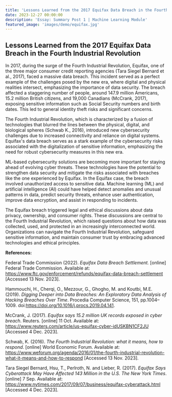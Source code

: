 ```yaml
---
title: 'Lessons Learned from the 2017 Equifax Data Breach in the Fourth Industrial Revolution'
date: 2023-12-27 00:00:00
description: 'Essay: Summary Post 1 | Machine Learning Module'
featured_image: 'images/demo/equifax.jpg'
---
```


## Lessons Learned from the 2017 Equifax Data Breach in the Fourth Industrial Revolution

In 2017, during the surge of the Fourth Industrial Revolution, Equifax, one of the three major consumer credit reporting agencies (Tara Siegel Bernard et al., 2017), faced a massive data breach. This incident served as a perfect example of the challenges posed by the new era, where digital and physical realities intersect, emphasizing the importance of data security. The breach affected a staggering number of people, around 147.9 million Americans, 15.2 million British citizens, and 19,000 Canadians (McCrank, 2017), exposing sensitive information such as Social Security numbers and birth dates. This led to general identity theft risks and significant concerns.

The Fourth Industrial Revolution, which is characterized by a fusion of technologies that blurred the lines between the physical, digital, and biological spheres (Schwab K., 2016), introduced new cybersecurity challenges due to increased connectivity and reliance on digital systems. Equifax's data breach serves as a stark example of the cybersecurity risks associated with the digitalization of sensitive information, emphasizing the need for robust cybersecurity measures in this new era.

ML-based cybersecurity solutions are becoming more important for staying ahead of evolving cyber threats. These technologies have the potential to strengthen data security and mitigate the risks associated with breaches like the one experienced by Equifax. In the Equifax case, the breach involved unauthorized access to sensitive data. Machine learning (ML) and artificial intelligence (AI) could have helped detect anomalies and unusual patterns in data, predict security threats, enhance user authentication, improve data encryption, and assist in responding to incidents.

The Equifax breach triggered legal and ethical discussions about data privacy, ownership, and consumer rights. These discussions are central to the Fourth Industrial Revolution, which raised questions about how data was collected, used, and protected in an increasingly interconnected world. Organizations can navigate the Fourth Industrial Revolution, safeguard sensitive information, and maintain consumer trust by embracing advanced technologies and ethical principles.

**References:**

Federal Trade Commission (2022). _Equifax Data Breach Settlement._ [online] Federal Trade Commission. Available at: https://www.ftc.gov/enforcement/refunds/equifax-data-breach-settlement [Accessed 13 Nov. 2023].

Hammouchi, H., Cherqi, O., Mezzour, G., Ghogho, M. and Koutbi, M.E. (2019). _Digging Deeper into Data Breaches: An Exploratory Data Analysis of Hacking Breaches Over Time_. Procedia Computer Science, 151, pp.1004–1009. doi:https://doi.org/10.1016/j.procs.2019.04.141.

McCrank, J. (2017). _Equifax says 15.2 million UK records exposed in cyber breach_. Reuters. [online] 11 Oct. Available at: https://www.reuters.com/article/us-equifax-cyber-idUSKBN1CF2JU [Accessed 4 Dec. 2023].

Schwab, K. (2016). _The Fourth Industrial Revolution: what it means, how to respond_. [online] World Economic Forum. Available at: https://www.weforum.org/agenda/2016/01/the-fourth-industrial-revolution-what-it-means-and-how-to-respond [Accessed 13 Nov. 2023].

Tara Siegel Bernard, Hsu, T., Perlroth, N. and Lieber, R. (2017). _Equifax Says Cyberattack May Have Affected 143 Million in the U.S. The New York Times_. [online] 7 Sep. Available at: https://www.nytimes.com/2017/09/07/business/equifax-cyberattack.html [Accessed 4 Dec. 2023].
